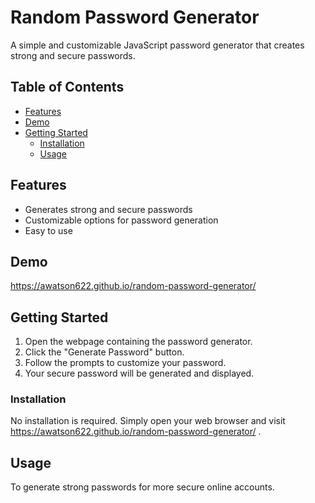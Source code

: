 # Random Password Generator

A simple and customizable JavaScript password generator that creates strong and secure passwords.

## Table of Contents

- [Features](#features)
- [Demo](#demo)
- [Getting Started](#getting-started)
  - [Installation](#installation)
  - [Usage](#usage)

## Features

- Generates strong and secure passwords
- Customizable options for password generation
- Easy to use

## Demo

https://awatson622.github.io/random-password-generator/

## Getting Started

1. Open the webpage containing the password generator.
2. Click the "Generate Password" button.
3. Follow the prompts to customize your password.
4. Your secure password will be generated and displayed.

### Installation

No installation is required. Simply open your web browser and visit https://awatson622.github.io/random-password-generator/ .

## Usage

To generate strong passwords for more secure online accounts.



